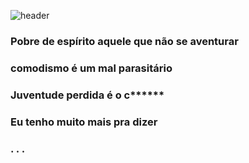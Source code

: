 ![header](https://capsule-render.vercel.app/api?type=wave&color=gradient&height=150&section=header)


### Pobre de espírito aquele que não se aventurar
### comodismo é um mal parasitário
### Juventude perdida é o c******
### Eu tenho muito mais pra dizer
###                               . . .

<!--
**Magalhaes-vitor/Magalhaes-vitor** is a ✨ _special_ ✨ repository because its `README.md` (this file) appears on your GitHub profile.

Here are some ideas to get you started:

- 🔭 I’m currently working on ...
- 🌱 I’m currently learning ...
- 👯 I’m looking to collaborate on ...
- 🤔 I’m looking for help with ...
- 💬 Ask me about ...
- 📫 How to reach me: ...
- 😄 Pronouns: ...
- ⚡ Fun fact: ...
-->
